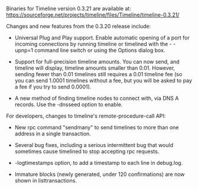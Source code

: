 Binaries for Timeline version 0.3.21 are available at:
  https://sourceforge.net/projects/timeline/files/Timeline/timeline-0.3.21/

Changes and new features from the 0.3.20 release include:

* Universal Plug and Play support.  Enable automatic opening of a port for incoming connections by running timeline or timelined with the - -upnp=1 command line switch or using the Options dialog box.

* Support for full-precision timeline amounts.  You can now send, and timeline will display, timeline amounts smaller than 0.01.  However, sending fewer than 0.01 timelines still requires a 0.01 timeline fee (so you can send 1.0001 timelines without a fee, but you will be asked to pay a fee if you try to send 0.0001).

* A new method of finding timeline nodes to connect with, via DNS A records. Use the -dnsseed option to enable.

For developers, changes to timeline's remote-procedure-call API:

* New rpc command "sendmany" to send timelines to more than one address in a single transaction.

* Several bug fixes, including a serious intermittent bug that would sometimes cause timelined to stop accepting rpc requests. 

* -logtimestamps option, to add a timestamp to each line in debug.log.

* Immature blocks (newly generated, under 120 confirmations) are now shown in listtransactions.
